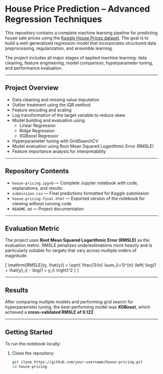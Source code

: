# House Price Prediction – Advanced Regression Techniques

This repository contains a complete machine learning pipeline for predicting house sale prices using the [Kaggle House Prices dataset](https://www.kaggle.com/competitions/house-prices-advanced-regression-techniques/overview). The goal is to build a well-generalized regression model that incorporates structured data preprocessing, regularization, and ensemble learning.

The project includes all major stages of applied machine learning: data cleaning, feature engineering, model comparison, hyperparameter tuning, and performance evaluation.

---

## Project Overview

- Data cleaning and missing value imputation
- Outlier treatment using the IQR method
- Feature encoding and scaling
- Log transformation of the target variable to reduce skew
- Model building and evaluation using:
  - Linear Regression
  - Ridge Regression
  - XGBoost Regressor
- Hyperparameter tuning with GridSearchCV
- Model evaluation using Root Mean Squared Logarithmic Error (RMSLE)
- Feature importance analysis for interpretability

---

## Repository Contents

- `house-pricing.ipynb` — Complete Jupyter notebook with code, explanations, and results
- `submission.csv` — Final predictions formatted for Kaggle submission
- `house-pricing-final.html` — Exported version of the notebook for viewing without running code
- `README.md` — Project documentation

---

## Evaluation Metric

The project uses **Root Mean Squared Logarithmic Error (RMSLE)** as the evaluation metric. RMSLE penalizes underestimations more heavily and is particularly suitable for targets that vary across multiple orders of magnitude.

\[
\mathrm{RMSLE}(y, \hat{y}) = \sqrt{ \frac{1}{n} \sum_{i=1}^{n} \left( \log(1 + \hat{y}_i) - \log(1 + y_i) \right)^2 }
\]

---

## Results

After comparing multiple models and performing grid search for hyperparameter tuning, the best-performing model was **XGBoost**, which achieved a **cross-validated RMSLE of 0.122**.

---

## Getting Started

To run the notebook locally:

1. Clone the repository:
   ```bash
   git clone https://github.com/your-username/house-pricing.git
   cd house-pricing

